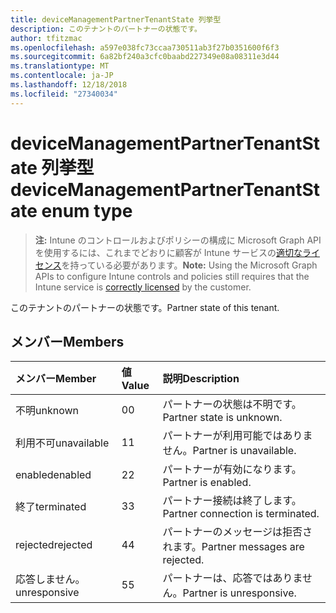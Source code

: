 ```yaml
---
title: deviceManagementPartnerTenantState 列挙型
description: このテナントのパートナーの状態です。
author: tfitzmac
ms.openlocfilehash: a597e038fc73ccaa730511ab3f27b0351600f6f3
ms.sourcegitcommit: 6a82bf240a3cfc0baabd227349e08a08311e3d44
ms.translationtype: MT
ms.contentlocale: ja-JP
ms.lasthandoff: 12/18/2018
ms.locfileid: "27340034"
---
```

# <a name="devicemanagementpartnertenantstate-enum-type"></a><span data-ttu-id="3069c-103">deviceManagementPartnerTenantState 列挙型</span><span class="sxs-lookup"><span data-stu-id="3069c-103">deviceManagementPartnerTenantState enum type</span></span>

> <span data-ttu-id="3069c-104">**注:** Intune のコントロールおよびポリシーの構成に Microsoft Graph API を使用するには、これまでどおりに顧客が Intune サービスの[適切なライセンス](https://go.microsoft.com/fwlink/?linkid=839381)を持っている必要があります。</span><span class="sxs-lookup"><span data-stu-id="3069c-104">**Note:** Using the Microsoft Graph APIs to configure Intune controls and policies still requires that the Intune service is [correctly licensed](https://go.microsoft.com/fwlink/?linkid=839381) by the customer.</span></span>

<span data-ttu-id="3069c-105">このテナントのパートナーの状態です。</span><span class="sxs-lookup"><span data-stu-id="3069c-105">Partner state of this tenant.</span></span>
## <a name="members"></a><span data-ttu-id="3069c-106">メンバー</span><span class="sxs-lookup"><span data-stu-id="3069c-106">Members</span></span>
|<span data-ttu-id="3069c-107">メンバー</span><span class="sxs-lookup"><span data-stu-id="3069c-107">Member</span></span>|<span data-ttu-id="3069c-108">値</span><span class="sxs-lookup"><span data-stu-id="3069c-108">Value</span></span>|<span data-ttu-id="3069c-109">説明</span><span class="sxs-lookup"><span data-stu-id="3069c-109">Description</span></span>|
|:---|:---|:---|
|<span data-ttu-id="3069c-110">不明</span><span class="sxs-lookup"><span data-stu-id="3069c-110">unknown</span></span>|<span data-ttu-id="3069c-111">0</span><span class="sxs-lookup"><span data-stu-id="3069c-111">0</span></span>|<span data-ttu-id="3069c-112">パートナーの状態は不明です。</span><span class="sxs-lookup"><span data-stu-id="3069c-112">Partner state is unknown.</span></span>|
|<span data-ttu-id="3069c-113">利用不可</span><span class="sxs-lookup"><span data-stu-id="3069c-113">unavailable</span></span>|<span data-ttu-id="3069c-114">1</span><span class="sxs-lookup"><span data-stu-id="3069c-114">1</span></span>|<span data-ttu-id="3069c-115">パートナーが利用可能ではありません。</span><span class="sxs-lookup"><span data-stu-id="3069c-115">Partner is unavailable.</span></span>|
|<span data-ttu-id="3069c-116">enabled</span><span class="sxs-lookup"><span data-stu-id="3069c-116">enabled</span></span>|<span data-ttu-id="3069c-117">2</span><span class="sxs-lookup"><span data-stu-id="3069c-117">2</span></span>|<span data-ttu-id="3069c-118">パートナーが有効になります。</span><span class="sxs-lookup"><span data-stu-id="3069c-118">Partner is enabled.</span></span>|
|<span data-ttu-id="3069c-119">終了</span><span class="sxs-lookup"><span data-stu-id="3069c-119">terminated</span></span>|<span data-ttu-id="3069c-120">3</span><span class="sxs-lookup"><span data-stu-id="3069c-120">3</span></span>|<span data-ttu-id="3069c-121">パートナー接続は終了します。</span><span class="sxs-lookup"><span data-stu-id="3069c-121">Partner connection is terminated.</span></span>|
|<span data-ttu-id="3069c-122">rejected</span><span class="sxs-lookup"><span data-stu-id="3069c-122">rejected</span></span>|<span data-ttu-id="3069c-123">4</span><span class="sxs-lookup"><span data-stu-id="3069c-123">4</span></span>|<span data-ttu-id="3069c-124">パートナーのメッセージは拒否されます。</span><span class="sxs-lookup"><span data-stu-id="3069c-124">Partner messages are rejected.</span></span>|
|<span data-ttu-id="3069c-125">応答しません。</span><span class="sxs-lookup"><span data-stu-id="3069c-125">unresponsive</span></span>|<span data-ttu-id="3069c-126">5</span><span class="sxs-lookup"><span data-stu-id="3069c-126">5</span></span>|<span data-ttu-id="3069c-127">パートナーは、応答ではありません。</span><span class="sxs-lookup"><span data-stu-id="3069c-127">Partner is unresponsive.</span></span>|



